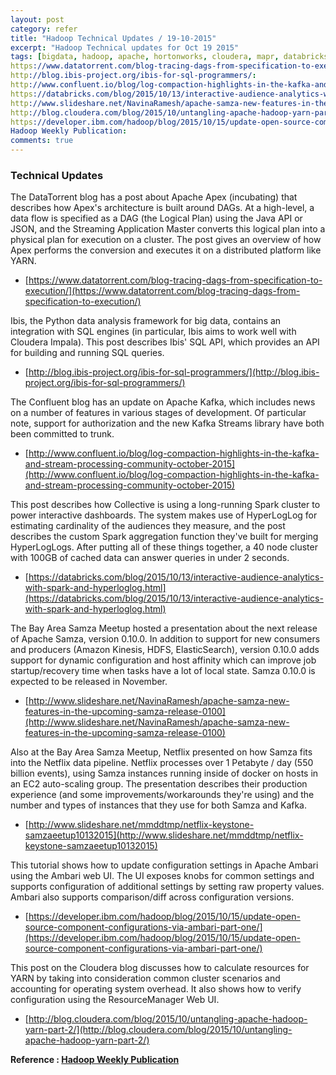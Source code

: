 ```yaml
---
layout: post
category: refer
title: "Hadoop Technical Updates / 19-10-2015"
excerpt: "Hadoop Technical updates for Oct 19 2015"
tags: [bigdata, hadoop, apache, hortonworks, cloudera, mapr, databricks, spark]
https://www.datatorrent.com/blog-tracing-dags-from-specification-to-execution/:
http://blog.ibis-project.org/ibis-for-sql-programmers/:
http://www.confluent.io/blog/log-compaction-highlights-in-the-kafka-and-stream-processing-community-october-2015:
https://databricks.com/blog/2015/10/13/interactive-audience-analytics-with-spark-and-hyperloglog.html:
http://www.slideshare.net/NavinaRamesh/apache-samza-new-features-in-the-upcoming-samza-release-0100:
http://blog.cloudera.com/blog/2015/10/untangling-apache-hadoop-yarn-part-2/:
https://developer.ibm.com/hadoop/blog/2015/10/15/update-open-source-component-configurations-via-ambari-part-one/:
Hadoop Weekly Publication:
comments: true
---
```


### Technical Updates

The DataTorrent blog has a post about Apache Apex (incubating) that describes how Apex's architecture is built around DAGs. At a high-level, a data flow is specified as a DAG (the Logical Plan) using the Java API or JSON, and the Streaming Application Master converts this logical plan into a physical plan for execution on a cluster. The post gives an overview of how Apex performs the conversion and executes it on a distributed platform like YARN.

- [https://www.datatorrent.com/blog-tracing-dags-from-specification-to-execution/](https://www.datatorrent.com/blog-tracing-dags-from-specification-to-execution/)


Ibis, the Python data analysis framework for big data, contains an integration with SQL engines (in particular, Ibis aims to work well with Cloudera Impala). This post describes Ibis' SQL API, which provides an API for building and running SQL queries.

- [http://blog.ibis-project.org/ibis-for-sql-programmers/](http://blog.ibis-project.org/ibis-for-sql-programmers/)


The Confluent blog has an update on Apache Kafka, which includes news on a number of features in various stages of development. Of particular note, support for authorization and the new Kafka Streams library have both been committed to trunk.

- [http://www.confluent.io/blog/log-compaction-highlights-in-the-kafka-and-stream-processing-community-october-2015](http://www.confluent.io/blog/log-compaction-highlights-in-the-kafka-and-stream-processing-community-october-2015)


This post describes how Collective is using a long-running Spark cluster to power interactive dashboards. The system makes use of HyperLogLog for estimating cardinality of the audiences they measure, and the post describes the custom Spark aggregation function they've built for merging HyperLogLogs. After putting all of these things together, a 40 node cluster with 100GB of cached data can answer queries in under 2 seconds.

- [https://databricks.com/blog/2015/10/13/interactive-audience-analytics-with-spark-and-hyperloglog.html](https://databricks.com/blog/2015/10/13/interactive-audience-analytics-with-spark-and-hyperloglog.html)


The Bay Area Samza Meetup hosted a presentation about the next release of Apache Samza, version 0.10.0. In addition to support for new consumers and producers (Amazon Kinesis, HDFS, ElasticSearch), version 0.10.0 adds support for dynamic configuration and host affinity which can improve job startup/recovery time when tasks have a lot of local state. Samza 0.10.0 is expected to be released in November.

- [http://www.slideshare.net/NavinaRamesh/apache-samza-new-features-in-the-upcoming-samza-release-0100](http://www.slideshare.net/NavinaRamesh/apache-samza-new-features-in-the-upcoming-samza-release-0100)


Also at the Bay Area Samza Meetup, Netflix presented on how Samza fits into the Netflix data pipeline. Netflix processes over 1 Petabyte / day (550 billion events), using Samza instances running inside of docker on hosts in an EC2 auto-scaling group. The presentation describes their production experience (and some improvements/workarounds they're using) and the number and types of instances that they use for both Samza and Kafka.

- [http://www.slideshare.net/mmddtmp/netflix-keystone-samzaeetup10132015](http://www.slideshare.net/mmddtmp/netflix-keystone-samzaeetup10132015)


This tutorial shows how to update configuration settings in Apache Ambari using the Ambari web UI. The UI exposes knobs for common settings and supports configuration of additional settings by setting raw property values. Ambari also supports comparison/diff across configuration versions.

- [https://developer.ibm.com/hadoop/blog/2015/10/15/update-open-source-component-configurations-via-ambari-part-one/](https://developer.ibm.com/hadoop/blog/2015/10/15/update-open-source-component-configurations-via-ambari-part-one/)


This post on the Cloudera blog discusses how to calculate resources for YARN by taking into consideration common cluster scenarios and accounting for operating system overhead. It also shows how to verify configuration using the ResourceManager Web UI.

- [http://blog.cloudera.com/blog/2015/10/untangling-apache-hadoop-yarn-part-2/](http://blog.cloudera.com/blog/2015/10/untangling-apache-hadoop-yarn-part-2/)


**Reference : [Hadoop Weekly Publication](http://hadoopweekly.com)**